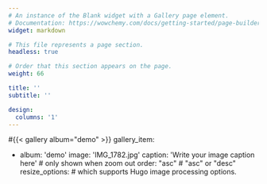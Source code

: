 ```yaml
---
# An instance of the Blank widget with a Gallery page element.
# Documentation: https://wowchemy.com/docs/getting-started/page-builder/
widget: markdown

# This file represents a page section.
headless: true

# Order that this section appears on the page.
weight: 66

title: ''
subtitle: ''

design:
  columns: '1'
---
```


#{{< gallery album="demo" >}}
gallery_item:  
- album: 'demo'
  image: 'IMG_1782.jpg'
  caption: 'Write your image caption here'  # only shown when zoom out
  order: "asc" # "asc" or "desc"
  resize_options:  # which supports Hugo image processing options.

